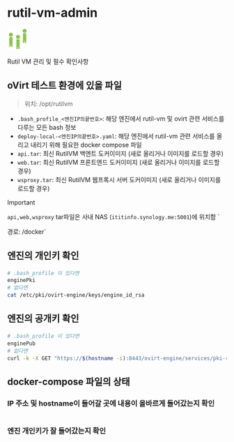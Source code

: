 # rutil-vm-admin

![favicon](../front/favicon.svg)
  
Rutil VM 관리 및 필수 확인사항

## oVirt 테스트 환경에 있을 파일

> 위치: /opt/rutilvm

- `.bash_profile_<엔진IP의끝번호>`: 해당 엔진에서 rutil-vm 및 ovirt 관련 서비스를 다루는 모든 bash 정보
- `deploy-local-<엔진IP의끝번호>.yaml`: 해당 엔진에서 rutil-vm 관련 서비스를 올리고 내리기 위해 필요한 docker compose 파일
- `api.tar`: 최신 RutilVM 백엔트 도커이미지 (새로 올리거나 이미지를 로드할 경우)
- `web.tar`: 최신 RutilVM 프론트엔드 도커이미지 (새로 올리거나 이미지를 로드할 경우)
- `wsproxy.tar`: 최신 RutilVM 웹프록시 서버 도커이미지 (새로 올리거나 이미지를 로드할 경우)

> [!IMPORTANT] 
> 
> `api,web,wsproxy` tar파일은 사내 NAS (`ititinfo.synology.me:5001`)에 위치함 `
>
> 경로: /docker`
> 

## 엔진의 개인키 확인

```sh
# .bash_profile 이 있다면
enginePki
# 없다면
cat /etc/pki/ovirt-engine/keys/engine_id_rsa
```

## 엔진의 공개키 확인

```sh
# .bash_profile 이 있다면
enginePub
# 없다면
curl -k -X GET "https://$(hostname -i):8443/ovirt-engine/services/pki-resource?resource=engine-certificate&format=OPENSSH-PUBKEY" 
```

## docker-compose 파일의 상태

### IP 주소 및 hostname이 들어갈 곳에 내용이 올바르게 들어갔는지 확인

```yaml
```

### 엔진 개인키가 잘 들어갔는지 확인

```yaml
```



